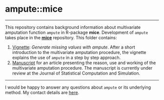 # ampute::mice

--- 

This repository contains background information about multivariate amputation function `ampute` in R-package **mice**. Development of `ampute` takes place in the [**mice**](https://github.com/stefvanbuuren/mice) repository. This folder contains:

1. [Vignette](https://rianneschouten.github.io/mice_ampute/vignette/ampute.html): *Generate missing values with ampute*. After a short introduction to the multivariate amputation procedure, the vignette explains the use of `ampute` in a step by step approach. 
2. [Manuscript](https://rianneschouten.github.io/mice_ampute/manuscript/manuscript.pdf) for an article presenting the reason, use and working of the multivariate amputation procedure. The manuscript is currently under review at the Journal of Statistical Computation and Simulation.

---

I would be happy to answer any questions about `ampute` or its underlying method. My contact details are [here](https://rianneschouten.github.io/#contact).

